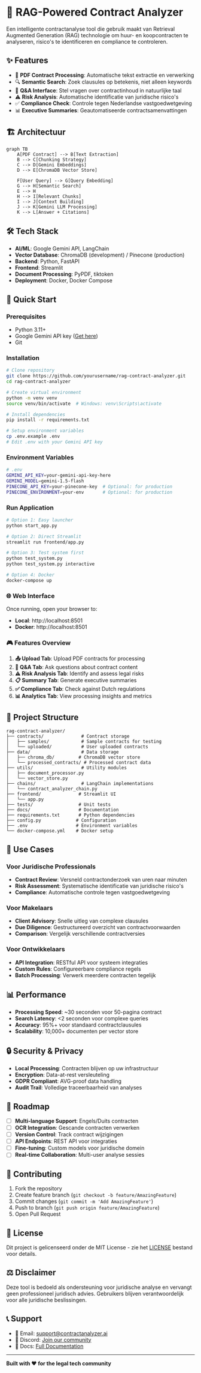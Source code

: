 # 🤖 RAG-Powered Contract Analyzer

Een intelligente contractanalyse tool die gebruik maakt van Retrieval Augmented Generation (RAG) technologie om huur- en koopcontracten te analyseren, risico's te identificeren en compliance te controleren.

## ✨ Features

- 📄 **PDF Contract Processing**: Automatische tekst extractie en verwerking
- 🔍 **Semantic Search**: Zoek clausules op betekenis, niet alleen keywords  
- 💬 **Q&A Interface**: Stel vragen over contractinhoud in natuurlijke taal
- ⚠️ **Risk Analysis**: Automatische identificatie van juridische risico's
- ✅ **Compliance Check**: Controle tegen Nederlandse vastgoedwetgeving
- 📊 **Executive Summaries**: Geautomatiseerde contractsamenvattingen

## 🏗️ Architectuur

```mermaid
graph TB
    A[PDF Contract] --> B[Text Extraction]
    B --> C[Chunking Strategy]
    C --> D[Gemini Embeddings]
    D --> E[ChromaDB Vector Store]
    
    F[User Query] --> G[Query Embedding]
    G --> H[Semantic Search]
    E --> H
    H --> I[Relevant Chunks]
    I --> J[Context Building]
    J --> K[Gemini LLM Processing]
    K --> L[Answer + Citations]
```

## 🛠️ Tech Stack

- **AI/ML**: Google Gemini API, LangChain
- **Vector Database**: ChromaDB (development) / Pinecone (production)
- **Backend**: Python, FastAPI
- **Frontend**: Streamlit
- **Document Processing**: PyPDF, tiktoken
- **Deployment**: Docker, Docker Compose

## 🚀 Quick Start

### Prerequisites

- Python 3.11+
- Google Gemini API key ([Get here](https://makersuite.google.com/app/apikey))
- Git

### Installation

```bash
# Clone repository
git clone https://github.com/yourusername/rag-contract-analyzer.git
cd rag-contract-analyzer

# Create virtual environment
python -m venv venv
source venv/bin/activate  # Windows: venv\Scripts\activate

# Install dependencies
pip install -r requirements.txt

# Setup environment variables
cp .env.example .env
# Edit .env with your Gemini API key
```

### Environment Variables

```bash
# .env
GEMINI_API_KEY=your-gemini-api-key-here
GEMINI_MODEL=gemini-1.5-flash
PINECONE_API_KEY=your-pinecone-key  # Optional: for production
PINECONE_ENVIRONMENT=your-env       # Optional: for production
```

### Run Application

```bash
# Option 1: Easy launcher
python start_app.py

# Option 2: Direct Streamlit
streamlit run frontend/app.py

# Option 3: Test system first
python test_system.py
python test_system.py interactive

# Option 4: Docker
docker-compose up
```

### 🌐 Web Interface

Once running, open your browser to:
- **Local**: http://localhost:8501
- **Docker**: http://localhost:8501

### 🎮 Features Overview

1. **📤 Upload Tab**: Upload PDF contracts for processing
2. **💬 Q&A Tab**: Ask questions about contract content
3. **⚠️ Risk Analysis Tab**: Identify and assess legal risks  
4. **📋 Summary Tab**: Generate executive summaries
5. **✅ Compliance Tab**: Check against Dutch regulations
6. **📊 Analytics Tab**: View processing insights and metrics

## 📁 Project Structure

```
rag-contract-analyzer/
├── contracts/              # Contract storage
│   ├── samples/            # Sample contracts for testing
│   └── uploaded/           # User uploaded contracts
├── data/                   # Data storage
│   ├── chroma_db/         # ChromaDB vector store
│   └── processed_contracts/ # Processed contract data
├── utils/                  # Utility modules
│   ├── document_processor.py
│   └── vector_store.py
├── chains/                 # LangChain implementations
│   └── contract_analyzer_chain.py
├── frontend/              # Streamlit UI
│   └── app.py
├── tests/                 # Unit tests
├── docs/                  # Documentation
├── requirements.txt       # Python dependencies
├── config.py             # Configuration
├── .env                  # Environment variables
└── docker-compose.yml    # Docker setup
```

## 🎯 Use Cases

### Voor Juridische Professionals
- **Contract Review**: Versneld contractonderzoek van uren naar minuten
- **Risk Assessment**: Systematische identificatie van juridische risico's
- **Compliance**: Automatische controle tegen vastgoedwetgeving

### Voor Makelaars
- **Client Advisory**: Snelle uitleg van complexe clausules
- **Due Diligence**: Gestructureerd overzicht van contractvoorwaarden
- **Comparison**: Vergelijk verschillende contractversies

### Voor Ontwikkelaars
- **API Integration**: RESTful API voor systeem integraties
- **Custom Rules**: Configureerbare compliance regels
- **Batch Processing**: Verwerk meerdere contracten tegelijk

## 📊 Performance

- **Processing Speed**: ~30 seconden voor 50-pagina contract
- **Search Latency**: <2 seconden voor complexe queries
- **Accuracy**: 95%+ voor standaard contractclausules
- **Scalability**: 10,000+ documenten per vector store

## 🔒 Security & Privacy

- **Local Processing**: Contracten blijven op uw infrastructuur
- **Encryption**: Data-at-rest versleuteling
- **GDPR Compliant**: AVG-proof data handling
- **Audit Trail**: Volledige traceerbaarheid van analyses

## 🚧 Roadmap

- [ ] **Multi-language Support**: Engels/Duits contracten
- [ ] **OCR Integration**: Gescande contracten verwerken
- [ ] **Version Control**: Track contract wijzigingen
- [ ] **API Endpoints**: REST API voor integraties
- [ ] **Fine-tuning**: Custom models voor juridische domein
- [ ] **Real-time Collaboration**: Multi-user analyse sessies

## 🤝 Contributing

1. Fork the repository
2. Create feature branch (`git checkout -b feature/AmazingFeature`)
3. Commit changes (`git commit -m 'Add AmazingFeature'`)
4. Push to branch (`git push origin feature/AmazingFeature`)
5. Open Pull Request

## 📄 License

Dit project is gelicenseerd onder de MIT License - zie het [LICENSE](LICENSE) bestand voor details.

## ⚖️ Disclaimer

Deze tool is bedoeld als ondersteuning voor juridische analyse en vervangt geen professioneel juridisch advies. Gebruikers blijven verantwoordelijk voor alle juridische beslissingen.

## 📞 Support

- 📧 Email: support@contractanalyzer.ai
- 💬 Discord: [Join our community](https://discord.gg/contractai)
- 📖 Docs: [Full Documentation](https://docs.contractanalyzer.ai)

---

**Built with ❤️ for the legal tech community**